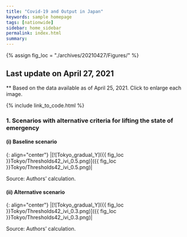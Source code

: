 ```yaml
---
title: "Covid-19 and Output in Japan"
keywords: sample homepage
tags: [nationwide]
sidebar: home_sidebar
permalink: index.html
summary:
---
```


{% assign fig_loc = "./archives/20210427/Figures/" %}

## Last update on April 27, 2021
** Based on the data available as of April 25, 2021. Click to enlarge each image.

{% include link_to_code.html %}




<!-- #### (i) Baseline scenario

{: align="center"}
|[![Tokyo_gradual_Y]({{ fig_loc }}Tokyo/GradualRecovery1.png)]({{ fig_loc }}Tokyo/GradualRecovery1.png)|

Source: Authors’ calculation.

### (ii) Alternative scenario

{: align="center"}
|[![Tokyo_gradual_Y]({{ fig_loc }}Tokyo/GradualRecovery3.png)]({{ fig_loc }}Tokyo/GradualRecovery3.png)|

Source: Authors’ calculation. -->

<!-- ##### (iii) Variant scenario (A)

{: align="center"}
|[![Tokyo_gradual_Y]({{ fig_loc }}Tokyo/GradualRecovery41.png)]({{ fig_loc }}Tokyo/GradualRecovery41.png)|

Source: Authors’ calculation. -->

<!-- #### (iii) Variant scenario -->

### 1. Scenarios with alternative criteria for lifting the state of emergency

#### (i) Baseline scenario

{: align="center"}
|[![Tokyo_gradual_Y]({{ fig_loc }}Tokyo/Thresholds42_ivi_0.5.png)]({{ fig_loc }}Tokyo/Thresholds42_ivi_0.5.png)|

Source: Authors’ calculation.

#### (ii) Alternative scenario

{: align="center"}
|[![Tokyo_gradual_Y]({{ fig_loc }}Tokyo/Thresholds42_ivi_0.3.png)]({{ fig_loc }}Tokyo/Thresholds42_ivi_0.3.png)|

Source: Authors’ calculation.
